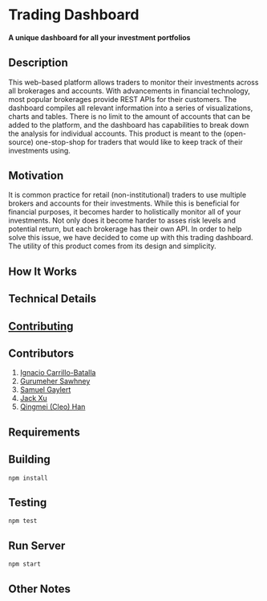 # Trading Dashboard
#### A unique dashboard for all your investment portfolios

## Description
This web-based platform allows traders to monitor their investments across all brokerages and accounts. With advancements in financial technology, most popular brokerages provide REST APIs for their customers. The dashboard compiles all relevant information into a series of visualizations, charts and tables. There is no limit to the amount of accounts that can be added to the platform, and the dashboard has capabilities to break down the analysis for individual accounts. This product is meant to the (open-source) one-stop-shop for traders that would like to keep track of their investments using.


## Motivation
It is common practice for retail (non-institutional) traders to use multiple brokers and accounts for their investments. While this is beneficial for financial purposes, it becomes harder to holistically monitor all of your investments. Not only does it become harder to asses risk levels and potential return, but each brokerage has their own API. In order to help solve this issue, we have decided to come up with this trading dashboard. The utility of this product comes from its design and simplicity. 


## How It Works


## Technical Details


## [Contributing](CONTRIBUTING.md)

## Contributors
1. [Ignacio Carrillo-Batalla](https://github.com/itcarrillo)
2. [Gurumeher Sawhney](https://github.com/gurusawhney)
3. [Samuel Gaylert](https://github.com/sam-gaylert) 
4. [Jack Xu](https://github.com/jxupower)
5. [Qingmei (Cleo) Han](https://github.com/cleoqhan)

## Requirements


## Building
```npm install```

## Testing
```npm test```

## Run Server
```npm start```

## Other Notes
